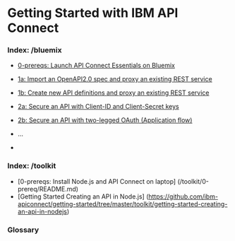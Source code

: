 # Getting Started with IBM API Connect

### Index: /bluemix
- [0-prereqs: Launch API Connect Essentials on Bluemix](bluemix/0-prereq/README.md)

- [1a: Import an OpenAPI2.0 spec and proxy an existing REST service](bluemix/1a/README.md)
- [1b: Create new API definitions and proxy an existing REST service](bluemix/1b/README.md)
- [2a: Secure an API with Client-ID and Client-Secret keys](bluemix/2a/README.md)
- [2b: Secure an API with two-legged OAuth (Application flow)](bluemix/2b/README.md)
-  ...
-

### Index: /toolkit
- [0-prereqs: Install Node.js and API Connect on laptop] (/toolkit/0-prereq/README.md)
- [Getting Started Creating an API in Node.js] (https://github.com/ibm-apiconnect/getting-started/tree/master/toolkit/getting-started-creating-an-api-in-nodejs)

### Glossary
